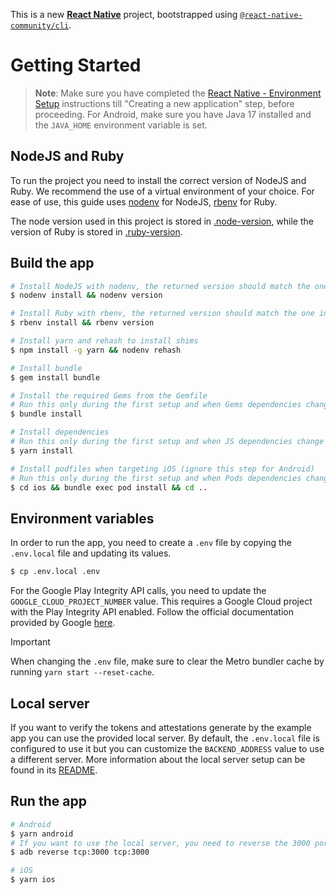 This is a new [**React Native**](https://reactnative.dev) project, bootstrapped using [`@react-native-community/cli`](https://github.com/react-native-community/cli).

# Getting Started

> **Note**: Make sure you have completed the [React Native - Environment Setup](https://reactnative.dev/docs/environment-setup) instructions till "Creating a new application" step, before proceeding. For Android, make sure you have Java 17 installed and the `JAVA_HOME` environment variable is set.

## NodeJS and Ruby

To run the project you need to install the correct version of NodeJS and Ruby.
We recommend the use of a virtual environment of your choice. For ease of use, this guide uses [nodenv](https://github.com/nodenv/nodenv) for NodeJS, [rbenv](https://github.com/rbenv/rbenv) for Ruby.

The node version used in this project is stored in [.node-version](.node-version),
while the version of Ruby is stored in [.ruby-version](.ruby-version).

## Build the app

```bash
# Install NodeJS with nodenv, the returned version should match the one in the .node-version file
$ nodenv install && nodenv version

# Install Ruby with rbenv, the returned version should match the one in the .ruby-version file
$ rbenv install && rbenv version

# Install yarn and rehash to install shims
$ npm install -g yarn && nodenv rehash

# Install bundle
$ gem install bundle

# Install the required Gems from the Gemfile
# Run this only during the first setup and when Gems dependencies change
$ bundle install

# Install dependencies
# Run this only during the first setup and when JS dependencies change
$ yarn install

# Install podfiles when targeting iOS (ignore this step for Android)
# Run this only during the first setup and when Pods dependencies change
$ cd ios && bundle exec pod install && cd ..
```

## Environment variables

In order to run the app, you need to create a `.env` file by copying the `.env.local` file and updating its values.

```bash
$ cp .env.local .env
```

For the Google Play Integrity API calls, you need to update the `GOOGLE_CLOUD_PROJECT_NUMBER` value. This requires a Google Cloud project with the Play Integrity API enabled. Follow the official
documentation provided by Google [here](https://developer.android.com/google/play/integrity/setup).

> [!IMPORTANT]  
> When changing the `.env` file, make sure to clear the Metro bundler cache by running `yarn start --reset-cache`.

## Local server

If you want to verify the tokens and attestations generate by the example app you can use the provided local server. By default, the `.env.local` file is configured to use it but you can customize the `BACKEND_ADDRESS` value to use a different server.
More information about the local server setup can be found in its [README](../backend/README.md).

## Run the app

```bash
# Android
$ yarn android
# If you want to use the local server, you need to reverse the 3000 port
$ adb reverse tcp:3000 tcp:3000

# iOS
$ yarn ios
```
